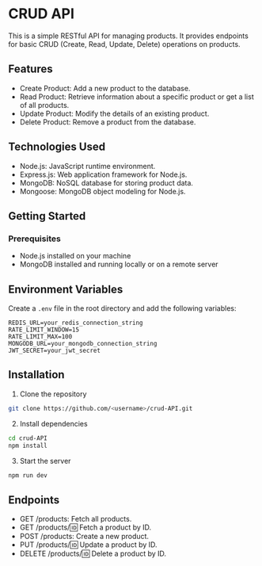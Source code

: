 # CRUD API

This is a simple RESTful API for managing products. It provides endpoints for basic CRUD (Create, Read, Update, Delete) operations on products.

## Features

- Create Product: Add a new product to the database.
- Read Product: Retrieve information about a specific product or get a list of all products.
- Update Product: Modify the details of an existing product.
- Delete Product: Remove a product from the database.

## Technologies Used

- Node.js: JavaScript runtime environment.
- Express.js: Web application framework for Node.js.
- MongoDB: NoSQL database for storing product data.
- Mongoose: MongoDB object modeling for Node.js.

## Getting Started

### Prerequisites

- Node.js installed on your machine
- MongoDB installed and running locally or on a remote server

## Environment Variables

Create a `.env` file in the root directory and add the following variables:

```
REDIS_URL=your_redis_connection_string
RATE_LIMIT_WINDOW=15
RATE_LIMIT_MAX=100
MONGODB_URL=your_mongodb_connection_string
JWT_SECRET=your_jwt_secret
```

## Installation

1. Clone the repository <br>

```bash
git clone https://github.com/<username>/crud-API.git
```

2. Install dependencies <br>

```bash
cd crud-API
npm install
```

3. Start the server <br>

```bash
npm run dev
```

## Endpoints

- GET /products: Fetch all products.
- GET /products/:id: Fetch a product by ID.
- POST /products: Create a new product.
- PUT /products/:id: Update a product by ID.
- DELETE /products/:id: Delete a product by ID.






